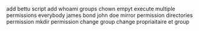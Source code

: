 add bettu script
add whoami
groups
chown
empyt
execute
multiple permissions
everybody
james bond
john doe
mirror permission
directories permission
mkdir permission
change group
change propriaitaire et group

